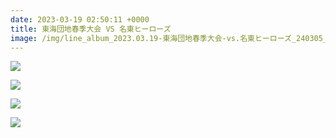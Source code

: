 ```yaml
---
date: 2023-03-19 02:50:11 +0000
title: 東海団地春季大会 VS 名東ヒーローズ
image: /img/line_album_2023.03.19-東海団地春季大会-vs.名東ヒーローズ_240305_1.jpg
---
```

![](/img/line_album_2023.03.19-東海団地春季大会-vs.名東ヒーローズ_240305_2.jpg)

![](/img/line_album_2023.03.19-東海団地春季大会-vs.名東ヒーローズ_240305_3.jpg)

![](/img/line_album_2023.03.19-東海団地春季大会-vs.名東ヒーローズ_240305_4.jpg)

![](/img/line_album_2023.03.19-東海団地春季大会-vs.名東ヒーローズ_240305_5.jpg)
